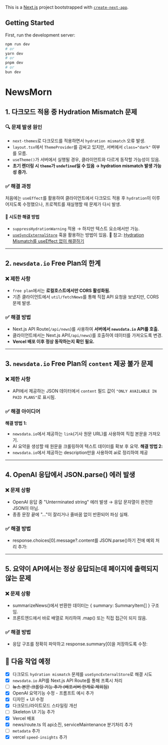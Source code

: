 This is a [Next.js](https://nextjs.org) project bootstrapped with [`create-next-app`](https://nextjs.org/docs/app/api-reference/cli/create-next-app).

## Getting Started

First, run the development server:

```bash
npm run dev
# or
yarn dev
# or
pnpm dev
# or
bun dev
```

# NewsMorn

## 1. 다크모드 적용 중 Hydration Mismatch 문제

### 🔍 문제 발생 원인

- `next-themes`로 다크모드를 적용하면서 `hydration mismatch` 오류 발생.
- `layout.tsx`에서 `ThemeProvider`를 감싸고 있지만, 서버에서 `class="dark"` 여부를 모름.
- `useTheme()`가 서버에서 실행될 경우, 클라이언트와 다르게 동작할 가능성이 있음.
- **초기 렌더링 시 `theme`가 `undefined`일 수 있음 → hydration mismatch 발생 가능성 증가.**

### ✅ 해결 과정

처음에는 `useEffect`를 활용하여 클라이언트에서 다크모드 적용 후 `hydration`이 이루어지도록 수정했으나, 프로젝트를 재실행할 때 문제가 다시 발생.

#### 🚀 시도한 해결 방법

- `suppressHydrationWarning` 적용 → 하지만 텍스트 요소에서만 가능.
- [`useSyncExternalStore`](https://react.dev/reference/react/useSyncExternalStore#usesyncexternalstore) 훅을 활용하는 방법이 있음.
  🔗 참고: [Hydration Mismatch를 useEffect 없이 해결하기](https://medium.com/@jiwoochoics/%EC%96%B4%EC%A9%94-%EC%88%98-%EC%97%86%EB%8A%94-hydration-mismatch%EB%A5%BC-useeffect%EC%97%86%EC%9D%B4-%ED%95%B4%EA%B2%B0%ED%95%98%EA%B8%B0-c984c9120f9b)

---

## 2. `newsdata.io` Free Plan의 한계

### ❌ 제한 사항

- `free plan`에서는 **로컬호스트에서만 CORS 활성화됨.**
- 기존 클라이언트에서 `util/fetchNews`를 통해 직접 API 요청을 보냈지만, CORS 문제 발생.

### ✅ 해결 방법

- Next.js API Route(`/api/news`)를 사용하여 **서버에서 `newsdata.io` API를 호출.**
- 클라이언트에서는 Next.js API(`/api/news`)를 호출하여 데이터를 가져오도록 변경.
- **Vercel 배포 이후 정상 동작하는지 확인 필요.**

---

## 3. `newsdata.io` Free Plan의 `content` 제공 불가 문제

### ❌ 제한 사항

- API에서 제공하는 JSON 데이터에서 `content` 필드 값이 `"ONLY AVAILABLE IN PAID PLANS"`로 표시됨.

### ✅ 해결 아이디어

**해결 방법 1:**

- `newsdata.io`에서 제공하는 `link`(기사 원문 URL)를 사용하여 직접 본문을 가져오기.
- AI 요약을 생성할 때 원문을 크롤링하여 텍스트 데이터를 확보 후 요약.
  **해결 방법 2:**
- `newsdata.io`에서 제공하는 description만을 사용하여 ai로 정리하여 제공

---

## 4. OpenAI 응답에서 JSON.parse() 에러 발생

### ❌ 문제 상황

- OpenAI 응답 중 "Unterminated string" 에러 발생 → 응답 문자열이 완전한 JSON이 아님.
- 종종 문장 끝에 "..."이 잘리거나 줄바꿈 없이 반환되어 파싱 실패.

### ✅ 해결 방법

- response.choices[0].message?.content를 JSON.parse()하기 전에 예외 처리 추가:

---

## 5. 요약이 API에서는 정상 응답되는데 페이지에 출력되지 않는 문제

### ❌ 문제 상황

- summarizeNews()에서 반환한 데이터는 { summary: SummaryItem[] } 구조임.
- 프론트엔드에서 바로 배열로 처리하여 .map() 또는 직접 접근이 되지 않음.

### ✅ 해결 방법

- 응답 구조를 정확히 파악하고 response.summary[0]을 저장하도록 수정:

## 🚀 다음 작업 예정

- [x] 다크모드 `hydration mismatch` 문제를 `useSyncExternalStore`로 해결 시도
- [x] `newsdata.io` API를 Next.js API Route를 통해 프록시 처리
- [ ] ~~뉴스 본문 크롤링 기능 추가 (배포서버 한계로 제외됨)~~
- [x] OpenAI 요약기능 수정 - 프롬프트 예시 추가
- [x] 디자인 + UI 수정
- [x] 다크모드/라이트모드 스타일링 개선
- [ ] Skeleton UI 기능 추가
- [x] Vercel 배포
- [x] news/route.ts 의 api소진, serviceMaintenance 분기처리 추가
- [ ] `metadata` 추가
- [x] vercel `speed-insights` 추가
